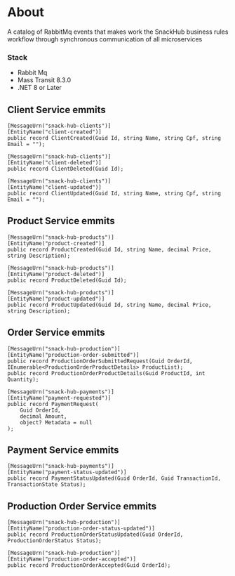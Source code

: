 # About
A catalog of RabbitMq events that makes work the SnackHub business rules workflow through synchronous communication of  all microservices

### Stack
- Rabbit Mq
- Mass Transit 8.3.0
- .NET 8 or Later

## Client Service emmits
```
[MessageUrn("snack-hub-clients")]
[EntityName("client-created")]
public record ClientCreated(Guid Id, string Name, string Cpf, string Email = "");
```

```
[MessageUrn("snack-hub-clients")]
[EntityName("client-deleted")]
public record ClientDeleted(Guid Id);
```

```
[MessageUrn("snack-hub-clients")]
[EntityName("client-updated")]
public record ClientUpdated(Guid Id, string Name, string Cpf, string Email = "");
```

## Product Service emmits
```
[MessageUrn("snack-hub-products")]
[EntityName("product-created")]
public record ProductCreated(Guid Id, string Name, decimal Price, string Description);
```

```
[MessageUrn("snack-hub-products")]
[EntityName("product-deleted")]
public record ProductDeleted(Guid Id);
```

```
[MessageUrn("snack-hub-products")]
[EntityName("product-updated")]
public record ProductUpdated(Guid Id, string Name, decimal Price, string Description);
```

## Order Service emmits
```
[MessageUrn("snack-hub-production")]
[EntityName("production-order-submitted")]
public record ProductionOrderSubmittedRequest(Guid OrderId, IEnumerable<ProductionOrderProductDetails> ProductList);
public record ProductionOrderProductDetails(Guid ProductId, int Quantity);
```
```
[MessageUrn("snack-hub-payments")]
[EntityName("payment-requested")]
public record PaymentRequest(
    Guid OrderId,
    decimal Amount,
    object? Metadata = null
);
```
## Payment Service emmits
```
[MessageUrn("snack-hub-payments")]
[EntityName("payment-status-updated")]
public record PaymentStatusUpdated(Guid OrderId, Guid TransactionId, TransactionState Status);
```

## Production Order Service emmits
```
[MessageUrn("snack-hub-production")]
[EntityName("production-order-status-updated")]
public record ProductionOrderStatusUpdated(Guid OrderId, ProductionOrderStatus Status);
```
```
[MessageUrn("snack-hub-production")]
[EntityName("production-order-accepted")]
public record ProductionOrderAccepted(Guid OrderId);
```